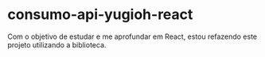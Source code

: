 # consumo-api-yugioh-react
 Com o objetivo de estudar e me aprofundar em React, estou refazendo este projeto utilizando a biblioteca.
